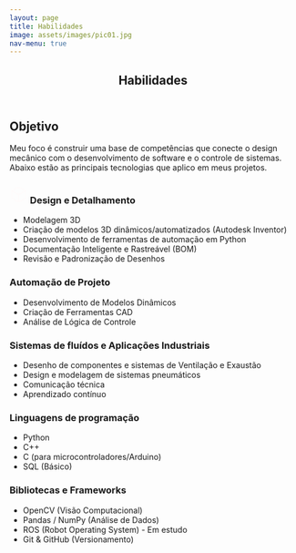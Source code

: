 ```yaml
---
layout: page
title: Habilidades
image: assets/images/pic01.jpg
nav-menu: true
---
```


<!-- Main -->
<div id="main" class="alt">

<!-- One -->
<section id="one">
	<div class="inner">
		<header class="major">
			<h1>Habilidades</h1>
		</header>

<!-- Content -->
<h2 id="content">Objetivo</h2>
<p>Meu foco é construir uma base de competências que conecte o design mecânico com o desenvolvimento de software e o controle de sistemas. Abaixo estão as principais tecnologias que aplico em meus projetos.</p>

<div class="row">
	<div class="6u 12u$(small)">
		<h3><svg xmlns="http://www.w3.org/2000/svg" width="32" height="32" fill="#fefbfb" viewBox="0 0 256 256"><path d="M223.68,66.15,135.68,18h0a15.88,15.88,0,0,0-15.36,0l-88,48.17a16,16,0,0,0-8.32,14v95.64a16,16,0,0,0,8.32,14l88,48.17a15.88,15.88,0,0,0,15.36,0l88-48.17a16,16,0,0,0,8.32-14V80.18A16,16,0,0,0,223.68,66.15ZM128,32h0l80.34,44L128,120,47.66,76ZM40,90l80,43.78v85.79L40,175.82Zm96,129.57V133.82L216,90v85.78Z"></path></svg> Design e Detalhamento</h3>
		<ul>
            <!-- <li>FluidSIM (Eletropneumática)</li>
            <li>CADe SIMU (Comandos Elétricos)</li> -->
            <li>Modelagem 3D</li>
            <li>Criação de modelos 3D dinâmicos/automatizados (Autodesk Inventor) </li>
            <li>Desenvolvimento de ferramentas de automação em Python</li>
            <li>Documentação Inteligente e Rastreável (BOM)</li>
            <li>Revisão e Padronização de Desenhos</li>
        </ul>
	</div>
    	<div class="4u 12u$(medium)">
		<h3>Automação de Projeto</h3>
        <ul>
            <li>Desenvolvimento de Modelos Dinâmicos</li>
            <li>Criação de Ferramentas CAD</li>
            <li>Análise de Lógica de Controle</li>
        </ul>
	</div>
    	<div class="4u$ 12u$(medium)">
		<h3>Sistemas de fluídos e Aplicações Industriais</h3>
		<ul>
			<li>Desenho de componentes e sistemas de Ventilação e Exaustão</li>
            <li>Design e modelagem de sistemas pneumáticos</li>
            <li>Comunicação técnica</li>
            <li>Aprendizado contínuo</li>
		</ul>
	</div>
	<!-- <div class="6u$ 12u$(small)">
		<h3>Hardware & Eletrônica</h3>
        <ul>
            <li>Prototipagem com Arduino e ESP32</li>
            <li>Leitura de Sensores (Ultrassom, IMU, etc.)</li>
            <li>Controle de Atuadores (Servos, Motores)</li>
            <li>Lógica de CLP e Diagramas Elétricos</li>
        </ul>
	</div> -->
	<!-- Break -->
	<div class="4u 12u$(medium)">
		<h3>Linguagens de programação</h3>
        <ul>
            <li>Python</li>
            <li>C++</li>
            <li>C (para microcontroladores/Arduino)</li>
            <li>SQL (Básico)</li>
        </ul>
	</div>
	<div class="4u 12u$(medium)">
		<h3>Bibliotecas e Frameworks</h3>
        <ul>
            <li>OpenCV (Visão Computacional)</li>
            <li>Pandas / NumPy (Análise de Dados)</li>
            <li>ROS (Robot Operating System) - Em estudo</li>
            <li>Git & GitHub (Versionamento)</li>
        </ul>
	</div>
	<!-- <div class="4u$ 12u$(medium)">
		<h3>Hábilidades Interpessoais (Soft-skills)</h3>
		<ul>
			<li>Resoluções de problemas complexos</li>
            <li>Trabalho em equipe multidisciplinar</li>
            <li>Comunicação técnica</li>
            <li>Aprendizado contínuo</li>
		</ul>
	</div> -->
</div>
